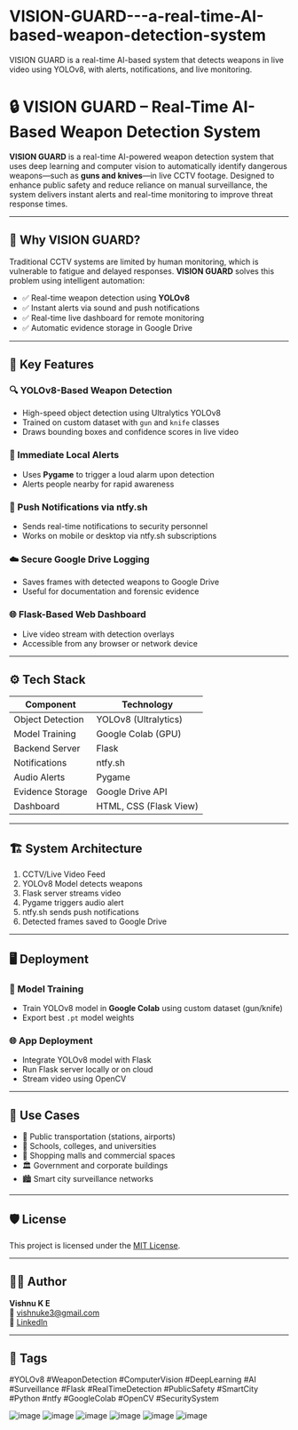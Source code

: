 # VISION-GUARD---a-real-time-AI-based-weapon-detection-system
VISION GUARD is a real-time AI-based system that detects weapons in live video using YOLOv8, with alerts, notifications, and live monitoring.
# 🔒 VISION GUARD – Real-Time AI-Based Weapon Detection System

**VISION GUARD** is a real-time AI-powered weapon detection system that uses deep learning and computer vision to automatically identify dangerous weapons—such as **guns and knives**—in live CCTV footage. Designed to enhance public safety and reduce reliance on manual surveillance, the system delivers instant alerts and real-time monitoring to improve threat response times.

---

## 🧠 Why VISION GUARD?

Traditional CCTV systems are limited by human monitoring, which is vulnerable to fatigue and delayed responses. **VISION GUARD** solves this problem using intelligent automation:

- ✅ Real-time weapon detection using **YOLOv8**
- ✅ Instant alerts via sound and push notifications
- ✅ Real-time live dashboard for remote monitoring
- ✅ Automatic evidence storage in Google Drive

---

## 🚀 Key Features

### 🔍 YOLOv8-Based Weapon Detection
- High-speed object detection using Ultralytics YOLOv8
- Trained on custom dataset with `gun` and `knife` classes
- Draws bounding boxes and confidence scores in live video

### 📢 Immediate Local Alerts
- Uses **Pygame** to trigger a loud alarm upon detection
- Alerts people nearby for rapid awareness

### 📲 Push Notifications via ntfy.sh
- Sends real-time notifications to security personnel
- Works on mobile or desktop via ntfy.sh subscriptions

### ☁️ Secure Google Drive Logging
- Saves frames with detected weapons to Google Drive
- Useful for documentation and forensic evidence

### 🌐 Flask-Based Web Dashboard
- Live video stream with detection overlays
- Accessible from any browser or network device

---

## ⚙️ Tech Stack

| Component        | Technology             |
|------------------|-------------------------|
| Object Detection | YOLOv8 (Ultralytics)    |
| Model Training   | Google Colab (GPU)      |
| Backend Server   | Flask                   |
| Notifications    | ntfy.sh                 |
| Audio Alerts     | Pygame                  |
| Evidence Storage | Google Drive API        |
| Dashboard        | HTML, CSS (Flask View)  |

---

## 🏗️ System Architecture

1. CCTV/Live Video Feed  
2. YOLOv8 Model detects weapons  
3. Flask server streams video  
4. Pygame triggers audio alert  
5. ntfy.sh sends push notifications  
6. Detected frames saved to Google Drive

---

## 🖥️ Deployment

### 🔧 Model Training
- Train YOLOv8 model in **Google Colab** using custom dataset (gun/knife)
- Export best `.pt` model weights

### 🌐 App Deployment
- Integrate YOLOv8 model with Flask
- Run Flask server locally or on cloud
- Stream video using OpenCV

---

## 📍 Use Cases

- 🚉 Public transportation (stations, airports)
- 🏫 Schools, colleges, and universities
- 🛒 Shopping malls and commercial spaces
- 🏛 Government and corporate buildings
- 🏙 Smart city surveillance networks

---

## 🛡 License

This project is licensed under the [MIT License](LICENSE).

---

## 👨‍💻 Author

**Vishnu K E**  
📧 [vishnuke3@gmail.com](mailto:vishnuke3@gmail.com)  
🔗 [LinkedIn](https://www.linkedin.com/in/vishnu-k-e-53abbb25b/)

---

## 📌 Tags

#YOLOv8 #WeaponDetection #ComputerVision #DeepLearning #AI #Surveillance #Flask #RealTimeDetection #PublicSafety #SmartCity #Python #ntfy #GoogleColab #OpenCV #SecuritySystem

![image](https://github.com/user-attachments/assets/102df664-bcbf-4ddd-8bce-3a4ec3ab8317)
![image](https://github.com/user-attachments/assets/7bd4fc9c-cbdc-4b5e-a4c3-aa5f6016ab9c)
![image](https://github.com/user-attachments/assets/39b712db-4d00-4535-8172-7584098f9ffc)
![image](https://github.com/user-attachments/assets/de53eaa9-6352-43fb-afae-84fbd231ab01)
![image](https://github.com/user-attachments/assets/ca121d33-3229-4990-9c2f-8b444a93b17d)
![image](https://github.com/user-attachments/assets/cc951a86-661b-4ab7-94bc-cc52a601c1f0)
